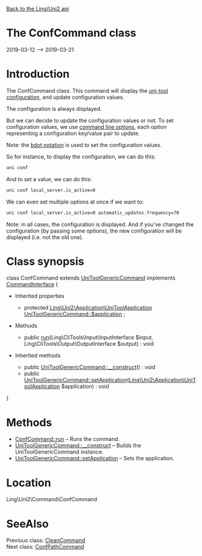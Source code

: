 [Back to the Ling/Uni2 api](https://github.com/lingtalfi/Uni2/blob/master/doc/api/Ling/Uni2.md)



The ConfCommand class
================
2019-03-12 --> 2019-03-21






Introduction
============

The ConfCommand class.
This command will display the [uni-tool configuration](https://github.com/lingtalfi/Uni2/blob/master/README.md#the-uni2-configuration), and update configuration values.


The configuration is always displayed.


But we can decide to update the configuration values or not.
To set configuration values, we use [command line options](https://github.com/lingtalfi/CliTools/blob/master/doc/pages/command-line.md), each option representing
a configuration key/value pair to update.


Note: the [bdot notation](https://github.com/lingtalfi/Bat/blob/master/doc/bdot-notation.md) is used to set the configuration values.



So for instance, to display the configuration, we can do this:

```bash
uni conf
```


And to set a value, we can do this:

```bash
uni conf local_server.is_active=0
```

We can even set multiple options at once if we want to:

```bash
uni conf local_server.is_active=0 automatic_updates.frequency=70
```

Note: in all cases, the configuration is displayed.
And if you've changed the configuration (by passing some options), the new configuration will be displayed (i.e. not the old one).



Class synopsis
==============


class <span class="pl-k">ConfCommand</span> extends [UniToolGenericCommand](https://github.com/lingtalfi/Uni2/blob/master/doc/api/Ling/Uni2/Command/UniToolGenericCommand.md) implements [CommandInterface](https://github.com/lingtalfi/CliTools/blob/master/doc/api/Ling/CliTools/Command/CommandInterface.md) {

- Inherited properties
    - protected [Ling\Uni2\Application\UniToolApplication](https://github.com/lingtalfi/Uni2/blob/master/doc/api/Ling/Uni2/Application/UniToolApplication.md) [UniToolGenericCommand::$application](#property-application) ;

- Methods
    - public [run](https://github.com/lingtalfi/Uni2/blob/master/doc/api/Ling/Uni2/Command/ConfCommand/run.md)(Ling\CliTools\Input\InputInterface $input, Ling\CliTools\Output\OutputInterface $output) : void

- Inherited methods
    - public [UniToolGenericCommand::__construct](https://github.com/lingtalfi/Uni2/blob/master/doc/api/Ling/Uni2/Command/UniToolGenericCommand/__construct.md)() : void
    - public [UniToolGenericCommand::setApplication](https://github.com/lingtalfi/Uni2/blob/master/doc/api/Ling/Uni2/Command/UniToolGenericCommand/setApplication.md)([Ling\Uni2\Application\UniToolApplication](https://github.com/lingtalfi/Uni2/blob/master/doc/api/Ling/Uni2/Application/UniToolApplication.md) $application) : void

}






Methods
==============

- [ConfCommand::run](https://github.com/lingtalfi/Uni2/blob/master/doc/api/Ling/Uni2/Command/ConfCommand/run.md) &ndash; Runs the command.
- [UniToolGenericCommand::__construct](https://github.com/lingtalfi/Uni2/blob/master/doc/api/Ling/Uni2/Command/UniToolGenericCommand/__construct.md) &ndash; Builds the UniToolGenericCommand instance.
- [UniToolGenericCommand::setApplication](https://github.com/lingtalfi/Uni2/blob/master/doc/api/Ling/Uni2/Command/UniToolGenericCommand/setApplication.md) &ndash; Sets the application.





Location
=============
Ling\Uni2\Command\ConfCommand


SeeAlso
==============
Previous class: [CleanCommand](https://github.com/lingtalfi/Uni2/blob/master/doc/api/Ling/Uni2/Command/CleanCommand.md)<br>Next class: [ConfPathCommand](https://github.com/lingtalfi/Uni2/blob/master/doc/api/Ling/Uni2/Command/ConfPathCommand.md)<br>

